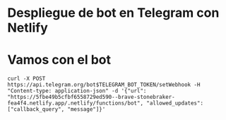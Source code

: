 # Despliegue de bot en Telegram con Netlify


# Vamos con el bot
```
curl -X POST https://api.telegram.org/bot$TELEGRAM_BOT_TOKEN/setWebhook -H "Content-type: application-json" -d '{"url": "https://5fbe49b5cfbf6558729ed590--brave-stonebraker-fea4f4.netlify.app/.netlify/functions/bot", "allowed_updates": ["callback_query", "message"]}'
```
